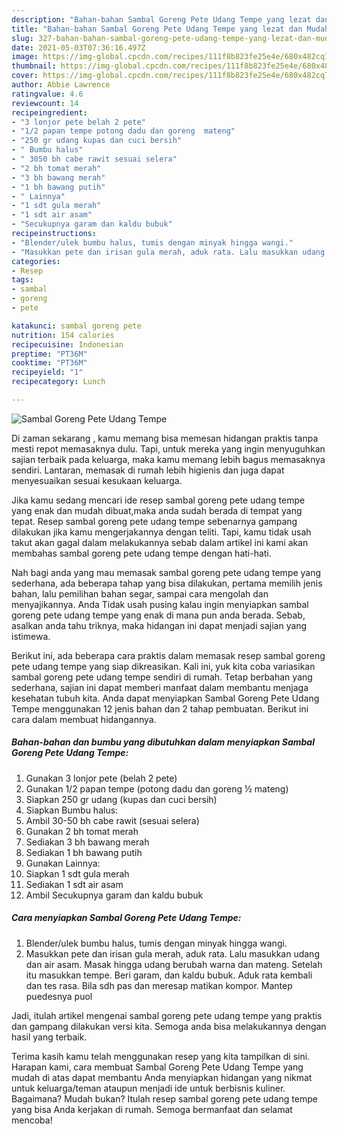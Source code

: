 ```yaml
---
description: "Bahan-bahan Sambal Goreng Pete Udang Tempe yang lezat dan Mudah Dibuat"
title: "Bahan-bahan Sambal Goreng Pete Udang Tempe yang lezat dan Mudah Dibuat"
slug: 327-bahan-bahan-sambal-goreng-pete-udang-tempe-yang-lezat-dan-mudah-dibuat
date: 2021-05-03T07:36:16.497Z
image: https://img-global.cpcdn.com/recipes/111f8b823fe25e4e/680x482cq70/sambal-goreng-pete-udang-tempe-foto-resep-utama.jpg
thumbnail: https://img-global.cpcdn.com/recipes/111f8b823fe25e4e/680x482cq70/sambal-goreng-pete-udang-tempe-foto-resep-utama.jpg
cover: https://img-global.cpcdn.com/recipes/111f8b823fe25e4e/680x482cq70/sambal-goreng-pete-udang-tempe-foto-resep-utama.jpg
author: Abbie Lawrence
ratingvalue: 4.6
reviewcount: 14
recipeingredient:
- "3 lonjor pete belah 2 pete"
- "1/2 papan tempe potong dadu dan goreng  mateng"
- "250 gr udang kupas dan cuci bersih"
- " Bumbu halus"
- " 3050 bh cabe rawit sesuai selera"
- "2 bh tomat merah"
- "3 bh bawang merah"
- "1 bh bawang putih"
- " Lainnya"
- "1 sdt gula merah"
- "1 sdt air asam"
- "Secukupnya garam dan kaldu bubuk"
recipeinstructions:
- "Blender/ulek bumbu halus, tumis dengan minyak hingga wangi."
- "Masukkan pete dan irisan gula merah, aduk rata. Lalu masukkan udang dan air asam. Masak hingga udang berubah warna dan mateng. Setelah itu masukkan tempe. Beri garam, dan kaldu bubuk. Aduk rata kembali dan tes rasa. Bila sdh pas dan meresap matikan kompor. Mantep puedesnya puol"
categories:
- Resep
tags:
- sambal
- goreng
- pete

katakunci: sambal goreng pete 
nutrition: 154 calories
recipecuisine: Indonesian
preptime: "PT36M"
cooktime: "PT36M"
recipeyield: "1"
recipecategory: Lunch

---
```



![Sambal Goreng Pete Udang Tempe](https://img-global.cpcdn.com/recipes/111f8b823fe25e4e/680x482cq70/sambal-goreng-pete-udang-tempe-foto-resep-utama.jpg)

Di zaman  sekarang , kamu memang bisa memesan hidangan praktis tanpa mesti repot memasaknya dulu. Tapi, untuk mereka yang ingin menyuguhkan sajian terbaik pada keluarga, maka kamu memang lebih bagus memasaknya sendiri. Lantaran, memasak di rumah lebih higienis dan juga dapat menyesuaikan sesuai kesukaan keluarga.

Jika kamu sedang mencari ide resep sambal goreng pete udang tempe yang enak dan mudah dibuat,maka anda sudah berada di tempat yang tepat. Resep sambal goreng pete udang tempe  sebenarnya gampang dilakukan jika kamu mengerjakannya dengan teliti. Tapi, kamu tidak usah takut akan gagal dalam melakukannya 
sebab dalam artikel ini kami akan membahas sambal goreng pete udang tempe dengan hati-hati.  



Nah bagi anda yang mau memasak sambal goreng pete udang tempe yang sederhana, ada beberapa tahap yang bisa dilakukan, pertama memilih jenis bahan, lalu pemilihan bahan segar, sampai cara mengolah dan menyajikannya. Anda Tidak usah pusing kalau ingin menyiapkan sambal goreng pete udang tempe yang enak di mana pun anda berada. Sebab, asalkan anda  tahu triknya, maka hidangan ini dapat menjadi sajian yang istimewa.

Berikut ini, ada beberapa cara praktis  dalam memasak resep sambal goreng pete udang tempe yang siap dikreasikan. Kali ini, yuk kita coba variasikan sambal goreng pete udang tempe sendiri di rumah. Tetap berbahan yang sederhana, sajian ini dapat memberi manfaat dalam membantu menjaga kesehatan tubuh kita. Anda dapat menyiapkan Sambal Goreng Pete Udang Tempe menggunakan 12 jenis bahan dan 2 tahap pembuatan. Berikut ini cara dalam membuat hidangannya.

<!--inarticleads1-->

##### Bahan-bahan dan bumbu yang dibutuhkan dalam menyiapkan Sambal Goreng Pete Udang Tempe:

1. Gunakan 3 lonjor pete (belah 2 pete)
1. Gunakan 1/2 papan tempe (potong dadu dan goreng ½ mateng)
1. Siapkan 250 gr udang (kupas dan cuci bersih)
1. Siapkan  Bumbu halus:
1. Ambil  30-50 bh cabe rawit (sesuai selera)
1. Gunakan 2 bh tomat merah
1. Sediakan 3 bh bawang merah
1. Sediakan 1 bh bawang putih
1. Gunakan  Lainnya:
1. Siapkan 1 sdt gula merah
1. Sediakan 1 sdt air asam
1. Ambil Secukupnya garam dan kaldu bubuk




<!--inarticleads2-->

##### Cara menyiapkan Sambal Goreng Pete Udang Tempe:

1. Blender/ulek bumbu halus, tumis dengan minyak hingga wangi.
1. Masukkan pete dan irisan gula merah, aduk rata. Lalu masukkan udang dan air asam. Masak hingga udang berubah warna dan mateng. Setelah itu masukkan tempe. Beri garam, dan kaldu bubuk. Aduk rata kembali dan tes rasa. Bila sdh pas dan meresap matikan kompor. Mantep puedesnya puol




Jadi, itulah artikel mengenai  sambal goreng pete udang tempe  yang praktis dan gampang dilakukan versi kita. Semoga anda bisa melakukannya dengan hasil yang terbaik. 

Terima kasih kamu telah menggunakan resep yang kita tampilkan di sini. Harapan kami, cara membuat  Sambal Goreng Pete Udang Tempe yang mudah di atas dapat membantu Anda menyiapkan hidangan yang nikmat untuk keluarga/teman ataupun menjadi ide untuk berbisnis kuliner. Bagaimana? Mudah bukan? Itulah resep sambal goreng pete udang tempe yang bisa Anda kerjakan di rumah. Semoga bermanfaat dan selamat mencoba!

